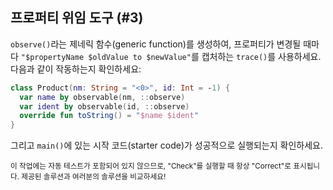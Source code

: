 ## 프로퍼티 위임 도구 (#3)

`observe()`라는 제네릭 함수(generic function)를 생성하여, 프로퍼티가 변경될 때마다 `"$propertyName $oldValue to $newValue"`를 캡처하는 `trace()`를 사용하세요. 다음과 같이 작동하는지 확인하세요:

```kotlin
class Product(nm: String = "<0>", id: Int = -1) {
  var name by observable(nm, ::observe)
  var ident by observable(id, ::observe)
  override fun toString() = "$name $ident"
}
```

그리고 `main()`에 있는 시작 코드(starter code)가 성공적으로 실행되는지 확인하세요.

<sub> 이 작업에는 자동 테스트가 포함되어 있지 않으므로,
"Check"를 실행할 때 항상 "Correct"로 표시됩니다.
제공된 솔루션과 여러분의 솔루션을 비교하세요! </sub>